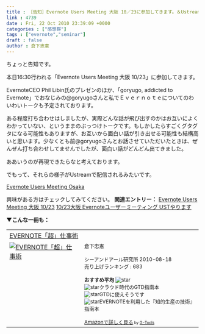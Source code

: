 ```yaml
---
title : ［告知］Evernote Users Meeting 大阪 10／23に参加してきます。＆Ustream
link : 4739
date : Fri, 22 Oct 2010 23:39:09 +0000
categories : ["感想群"]
tags : ["evernote","seminar"]
draft : false
author : 倉下忠憲
---
```


ちょっと告知です。

本日16:30行われる「Evernote Users Meeting 大阪 10/23」に参加してきます。

EvernoteCEO Phil Libin氏のプレゼンのほか、「goryugo, addicted to Evernote」でおなじみの@goryugoさんと私でＥｖｅｒｎｏｔｅについてのわいわいトークも予定されております。

ある程度打ち合わせはしましたが、実際どんな話が飛び出すのかはお互いによくわかっていない、というままのぶっつけトークです。もしかしたらすごくグタグタになる可能性もありますが、お互いから面白い話が引き出せる可能性も結構高いと思います。少なくとも前@goryugoさんとお話させていただいたときは、ぜんぜん打ち合わせしてませんでしたが、面白い話がどんどん出てきました。

ああいうのが再現できたらなと考えております。

でもって、それらの様子がUstreamで配信されるみたいです。

<a href="http://www.ustream.tv/channel/evernote-meeting-osaka">Evernote Users Meeting Osaka</a>

興味がある方はチェックしてみてください。
<strong>
関連エントリー：</strong>
<a href="http://tweetvite.com/event/evernote_osk">Evernote Users Meeting 大阪 10/23</a>
<a href="http://goryugo.com/20101023/evernote_osk/">10/23大阪 Evernoteユーザーミーティング USTやります</a>

<strong>▼こんな一冊も：</strong>
<table  border="0" cellpadding="5"><tr><td colspan="2"><a href="http://www.amazon.co.jp/EVERNOTE%E3%80%8C%E8%B6%85%E3%80%8D%E4%BB%95%E4%BA%8B%E8%A1%93-%E5%80%89%E4%B8%8B%E5%BF%A0%E6%86%B2/dp/4863540728%3FSubscriptionId%3D15SMZCTB9V8NGR2TW082%26tag%3Drashita1000-22%26linkCode%3Dxm2%26camp%3D2025%26creative%3D165953%26creativeASIN%3D4863540728" target="_top">EVERNOTE「超」仕事術</a><img src="http://www.assoc-amazon.jp/e/ir?t=rashita1000-22&l=ur2&o=9" width="1" height="1" style="border: none;" alt="" /></td></tr><tr><td valign="top"><a href="http://www.amazon.co.jp/EVERNOTE%E3%80%8C%E8%B6%85%E3%80%8D%E4%BB%95%E4%BA%8B%E8%A1%93-%E5%80%89%E4%B8%8B%E5%BF%A0%E6%86%B2/dp/4863540728%3FSubscriptionId%3D15SMZCTB9V8NGR2TW082%26tag%3Drashita1000-22%26linkCode%3Dxm2%26camp%3D2025%26creative%3D165953%26creativeASIN%3D4863540728" target="_top"><img src="http://ecx.images-amazon.com/images/I/51zkZf06QlL._SL160_.jpg" border="0" alt="EVERNOTE「超」仕事術" /></a></td><td valign="top"><font size="-1">倉下忠憲 <br /><br />シーアンドアール研究所  2010-08-18<br />売り上げランキング : 683<br /><br /><strong>おすすめ平均  </strong><img src="http://g-images.amazon.com/images/G/01/detail/stars-4-0.gif" alt="star" /><br /><img src="http://g-images.amazon.com/images/G/01/detail/stars-3-0.gif" alt="star" />クラウド時代のGTD指南本<br /><img src="http://g-images.amazon.com/images/G/01/detail/stars-4-0.gif" alt="star" />GTDに使えそうです<br /><img src="http://g-images.amazon.com/images/G/01/detail/stars-5-0.gif" alt="star" />EVERNOTEを利用した『知的生産の技術』指南本<br /><br /><a href="http://www.amazon.co.jp/EVERNOTE%E3%80%8C%E8%B6%85%E3%80%8D%E4%BB%95%E4%BA%8B%E8%A1%93-%E5%80%89%E4%B8%8B%E5%BF%A0%E6%86%B2/dp/4863540728%3FSubscriptionId%3D15SMZCTB9V8NGR2TW082%26tag%3Drashita1000-22%26linkCode%3Dxm2%26camp%3D2025%26creative%3D165953%26creativeASIN%3D4863540728" target="_top">Amazonで詳しく見る</a></font><font size="-2"> by <a href="http://www.goodpic.com/mt/aws/index.html" >G-Tools</a></font></td></tr></table>

